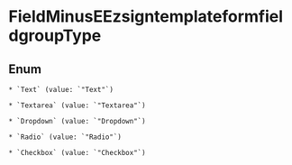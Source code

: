 
# FieldMinusEEzsigntemplateformfieldgroupType

## Enum


    * `Text` (value: `"Text"`)

    * `Textarea` (value: `"Textarea"`)

    * `Dropdown` (value: `"Dropdown"`)

    * `Radio` (value: `"Radio"`)

    * `Checkbox` (value: `"Checkbox"`)



